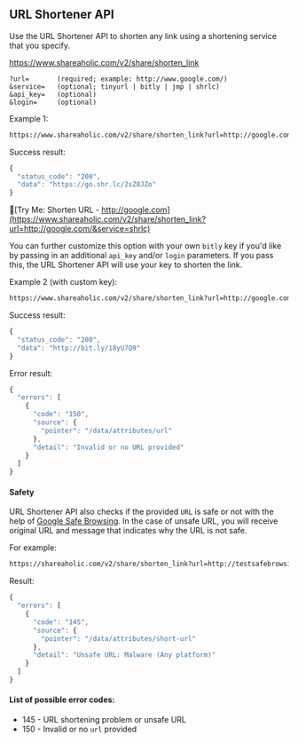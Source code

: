 URL Shortener API
---

Use the URL Shortener API to shorten any link using a shortening service that you specify.

  https://www.shareaholic.com/v2/share/shorten_link

    ?url=       (required; example: http://www.google.com/)
    &service=   (optional; tinyurl | bitly | jmp | shrlc)
    &api_key=   (optional)
    &login=     (optional)

Example 1:

```html
https://www.shareaholic.com/v2/share/shorten_link?url=http://google.com/&service=shrlc
```

Success result:

```javascript
{
  "status_code": "200",
  "data": "https://go.shr.lc/2sZ8JZo"
}
```

🔗[Try Me: Shorten URL - http://google.com](https://www.shareaholic.com/v2/share/shorten_link?url=http://google.com/&service=shrlc)

You can further customize this option with your own `bitly` key if you'd like by passing in an additional `api_key` and/or `login` parameters. If you pass this, the URL Shortener API will use your key to shorten the link.

Example 2 (with custom key):

```html
https://www.shareaholic.com/v2/share/shorten_link?url=http://google.com/&service=bitly&api_key=[INSERT YOUR BITLY API KEY]&login=[INSERT YOUR BITLY LOGIN]
```

Success result:
  
```javascript
{
  "status_code": "200",
  "data": "http://bit.ly/18yU7Q9"
}
```

Error result:

```javascript
{
  "errors": [
    {
      "code": "150",
      "source": {
        "pointer": "/data/attributes/url"
      },
      "detail": "Invalid or no URL provided"
    }
  ]
}
```

#### Safety

URL Shortener API also checks if the provided `URL` is safe or not with the help of [Google Safe Browsing](https://safebrowsing.google.com/). In the case of unsafe URL, you will receive original URL and message that indicates why the URL is not safe.

For example:

```html
https://shareaholic.com/v2/share/shorten_link?url=http://testsafebrowsing.appspot.com/apiv4/ANY_PLATFORM/MALWARE/URL/&service=google
```

Result:

```javascript
{
  "errors": [
    {
      "code": "145",
      "source": {
        "pointer": "/data/attributes/short-url"
      },
      "detail": "Unsafe URL: Malware (Any platform)"
    }
  ]
}
```

#### List of possible error codes:

* 145 - URL shortening problem or unsafe URL
* 150 - Invalid or no `url` provided

